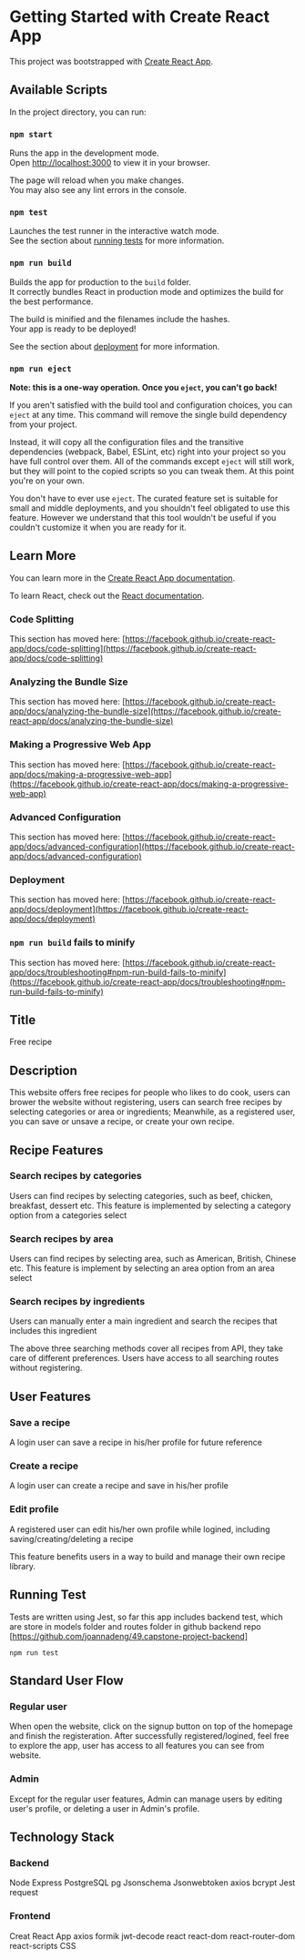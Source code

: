 # Getting Started with Create React App

This project was bootstrapped with [Create React App](https://github.com/facebook/create-react-app).

## Available Scripts

In the project directory, you can run:

### `npm start`

Runs the app in the development mode.\
Open [http://localhost:3000](http://localhost:3000) to view it in your browser.

The page will reload when you make changes.\
You may also see any lint errors in the console.

### `npm test`

Launches the test runner in the interactive watch mode.\
See the section about [running tests](https://facebook.github.io/create-react-app/docs/running-tests) for more information.

### `npm run build`

Builds the app for production to the `build` folder.\
It correctly bundles React in production mode and optimizes the build for the best performance.

The build is minified and the filenames include the hashes.\
Your app is ready to be deployed!

See the section about [deployment](https://facebook.github.io/create-react-app/docs/deployment) for more information.

### `npm run eject`

**Note: this is a one-way operation. Once you `eject`, you can't go back!**

If you aren't satisfied with the build tool and configuration choices, you can `eject` at any time. This command will remove the single build dependency from your project.

Instead, it will copy all the configuration files and the transitive dependencies (webpack, Babel, ESLint, etc) right into your project so you have full control over them. All of the commands except `eject` will still work, but they will point to the copied scripts so you can tweak them. At this point you're on your own.

You don't have to ever use `eject`. The curated feature set is suitable for small and middle deployments, and you shouldn't feel obligated to use this feature. However we understand that this tool wouldn't be useful if you couldn't customize it when you are ready for it.

## Learn More

You can learn more in the [Create React App documentation](https://facebook.github.io/create-react-app/docs/getting-started).

To learn React, check out the [React documentation](https://reactjs.org/).

### Code Splitting

This section has moved here: [https://facebook.github.io/create-react-app/docs/code-splitting](https://facebook.github.io/create-react-app/docs/code-splitting)

### Analyzing the Bundle Size

This section has moved here: [https://facebook.github.io/create-react-app/docs/analyzing-the-bundle-size](https://facebook.github.io/create-react-app/docs/analyzing-the-bundle-size)

### Making a Progressive Web App

This section has moved here: [https://facebook.github.io/create-react-app/docs/making-a-progressive-web-app](https://facebook.github.io/create-react-app/docs/making-a-progressive-web-app)

### Advanced Configuration

This section has moved here: [https://facebook.github.io/create-react-app/docs/advanced-configuration](https://facebook.github.io/create-react-app/docs/advanced-configuration)

### Deployment

This section has moved here: [https://facebook.github.io/create-react-app/docs/deployment](https://facebook.github.io/create-react-app/docs/deployment)

### `npm run build` fails to minify

This section has moved here: [https://facebook.github.io/create-react-app/docs/troubleshooting#npm-run-build-fails-to-minify](https://facebook.github.io/create-react-app/docs/troubleshooting#npm-run-build-fails-to-minify)

## Title

Free recipe

## Description

This website offers free recipes for people who likes to do cook, users can brower the website without registering, users can search free recipes by selecting categories or area or ingredients; Meanwhile, as a registered user, you can save or unsave a recipe, or create your own recipe.

## Recipe Features

### Search recipes by categories

Users can find recipes by selecting categories, such as beef, chicken, breakfast, dessert etc.
This feature is implemented by selecting a category option from a categories select

### Search recipes by area

Users can find recipes by selecting area, such as American, British, Chinese etc.
This feature is implement by selecting an area option from an area select

### Search recipes by ingredients

Users can manually enter a main ingredient and search the recipes that includes this ingredient

The above three searching methods cover all recipes from API, they take care of different preferences.
Users have access to all searching routes without registering.

## User Features

### Save a recipe

A login user can save a recipe in his/her profile for future reference

### Create a recipe

A login user can create a recipe and save in his/her profile

### Edit profile
A registered user can edit his/her own profile while logined, including saving/creating/deleting a recipe

This feature benefits users in a way to build and manage their own recipe library.

## Running Test

Tests are written using Jest, so far this app includes backend test, which are store in models folder and routes folder in github backend repo [https://github.com/joannadeng/49.capstone-project-backend]

`npm run test`

## Standard User Flow

### Regular user

When open the website, click on the signup button on top of the homepage and finish the registeration. 
After successfully registered/logined, feel free to explore the app, user has access to all features you can see from website.

### Admin

Except for the regular user features, Admin can manage users by editing user's profile, or deleting a user in Admin's profile.

## Technology Stack

### Backend

Node Express
PostgreSQL
pg
Jsonschema
Jsonwebtoken
axios
bcrypt
Jest
request

### Frontend

Creat React App
axios
formik
jwt-decode
react
react-dom
react-router-dom
react-scripts
CSS